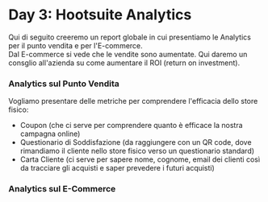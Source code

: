 # Day 3: Hootsuite Analytics

Qui di seguito creeremo un report globale in cui presentiamo le Analytics per il punto vendita e per l'E-commerce. <br>
Dal E-commerce si vede che le vendite sono aumentate. Qui daremo un consglio all'azienda su come aumentare il ROI (return on investment).

### Analytics sul Punto Vendita
Vogliamo presentare delle metriche per comprendere l'efficacia dello store fisico:
- Coupon (che ci serve per comprendere quanto è efficace la nostra campagna online)
- Questionario di Soddisfazione (da raggiungere con un QR code, dove rimandiamo il cliente nello store fisico verso un questionario standard)
- Carta Cliente (ci serve per sapere nome, cognome, email dei clienti così da tracciare gli acquisti e saper prevedere i futuri acquisti)

### Analytics sul E-Commerce

